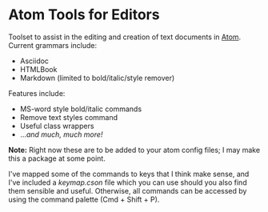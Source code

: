 # Atom Tools for Editors

Toolset to assist in the editing and creation of text documents in [Atom](https://atom.io/). Current grammars include:

- Asciidoc
- HTMLBook
- Markdown (limited to bold/italic/style remover)

Features include:

- MS-word style bold/italic commands
- Remove text styles command
- Useful class wrappers
- ..._and much, much more!_

**Note:** Right now these are to be added to your atom config files; I may make this a package at some point.

I've mapped some of the commands to keys that I think make sense, and I've included a _keymap.cson_ file which you can use should you also find them sensible and useful. Otherwise, all commands can be accessed by using the command palette (Cmd + Shift + P).
